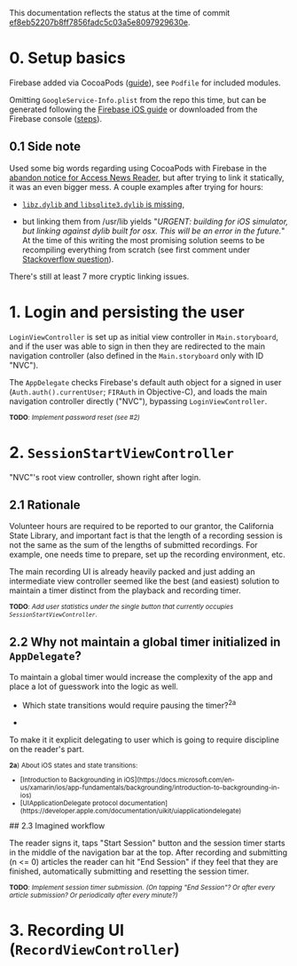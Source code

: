 This documentation reflects the status at the time of commit [ef8eb52207b8ff7856fadc5c03a5e8097929630e](https://github.com/society-for-the-blind/Access-News-Reader_iOS/commit/ef8eb52207b8ff7856fadc5c03a5e8097929630e).

# 0. Setup basics

Firebase added via CocoaPods ([guide](https://firebase.google.com/docs/ios/setup)), see `Podfile` for included modules.

Omitting `GoogleService-Info.plist` from the repo this time, but can be generated following the [Firebase iOS guide](https://firebase.google.com/docs/ios/setup) or downloaded from the Firebase console ([steps](https://support.google.com/firebase/answer/7015592)).

## 0.1 Side note

Used some big words regarding using CocoaPods with Firebase in the [abandon notice for Access News Reader](https://github.com/society-for-the-blind/Access-News-Reader-iOS), but after trying to link it statically, it was an even bigger mess. A couple examples after trying for hours:

+ [`libz.dylib` and `libsqlite3.dylib` is missing](https://github.com/firebase/quickstart-ios/issues/247),

+ but linking them from /usr/lib yields "_URGENT: building for iOS simulator, but linking against dylib built for osx. This will be an error in the future._" At the time of this writing the most promising solution seems to be recompiling everything from scratch (see first comment under [Stackoverflow question](https://stackoverflow.com/questions/23092201/ld-building-for-ios-simulator-but-linking-against-dylib#comment-35296130)).

There's still at least 7 more cryptic linking issues.

# 1. Login and persisting the user

`LoginViewController` is set up as initial view controller in `Main.storyboard`, and if the user was able to sign in then they are redirected to the main navigation controller (also defined in the `Main.storyboard` only with ID "NVC").

The `AppDelegate` checks Firebase's default auth object for a signed in user (`Auth.auth().currentUser`; `FIRAuth` in Objective-C), and loads the main navigation controller directly ("NVC"), bypassing `LoginViewController`.

<sup>**TODO**: _Implement password reset (see #2)_</sup>

# 2. `SessionStartViewController`

"NVC"'s root view controller, shown right after login.

## 2.1 Rationale

Volunteer hours are required to be reported to our grantor, the California State Library, and important fact is that the length of a recording session is not the same as the sum of the lengths of submitted recordings. For example, one needs time to prepare, set up the recording environment, etc.

The main recording UI is already heavily packed and just adding an intermediate view controller seemed like the best (and easiest) solution to maintain a timer distinct from the playback and recording timer.

<sup>**TODO**: _Add user statistics under the single button that currently occupies `SessionStartViewController`_.</sup>

## 2.2 Why not maintain a global timer initialized in `AppDelegate`?

To maintain a global timer would increase the complexity of the app and place a lot of guesswork into the logic as well.

  + Which state transitions would require pausing the timer?<sup>2a</sup>

    

  + 

To make it it explicit delegating to user which is going to require discipline on the reader's part.

<sup>
<div>
  <b>2a</b>) About iOS states and state transitions:
  <ul>
    <li> [Introduction to Backgrounding in iOS](https://docs.microsoft.com/en-us/xamarin/ios/app-fundamentals/backgrounding/introduction-to-backgrounding-in-ios)</li>
    <li> [UIApplicationDelegate protocol documentation](https://developer.apple.com/documentation/uikit/uiapplicationdelegate)</li>
  </ul>
</div>

</sup>
## 2.3 Imagined workflow

The reader signs it, taps "Start Session" button and the session timer starts in the middle of the navigation bar at the top. After recording and submitting (n <= 0) articles the reader can hit "End Session" if they feel that they are finished, automatically submitting and resetting the session timer.

<sup>**TODO**: _Implement session timer submission. (On tapping "End Session"? Or after every article submission? Or periodically after every minute?)_</sup>

# 3. Recording UI (`RecordViewController`)


